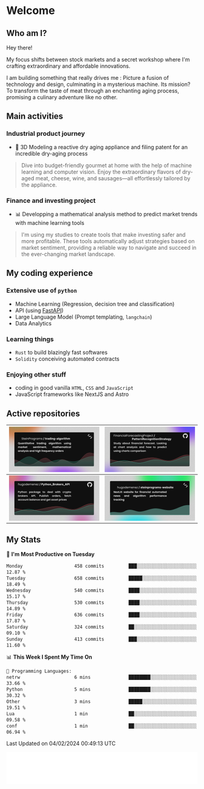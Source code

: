 # Welcome 

## Who am I?

Hey there! 

My focus shifts between stock markets and a secret workshop where I'm crafting extraordinary and affordable innovations. 

I am building something that really drives me :
Picture a fusion of technology and design, culminating in a mysterious machine. 
Its mission? To transform the taste of meat through an enchanting aging process, promising a culinary adventure like no other.

## Main activities

### Industrial product journey
* 🚀 3D Modeling a reactive dry aging appliance and filing patent for an incredible dry-aging process

> Dive into budget-friendly gourmet at home with the help of machine learning and computer vision. Enjoy the extraordinary flavors of dry-aged meat, cheese, wine, and sausages—all effortlessly tailored by the appliance.

### Finance and investing project
* 📊 Developping a mathematical analysis method to predict market trends with machine learning tools

> I'm using my studies to create tools that make investing safer and more profitable. These tools automatically adjust strategies based on market sentiment, providing a reliable way to navigate and succeed in the ever-changing market landscape.

## My coding experience

### Extensive use of `python` 

* Machine Learning (Regression, decision tree and classification)
* API (using [FastAPI](https://fastapi.tiangolo.com))
* Large Language Model (Prompt templating, `langchain`)
* Data Analytics

### Learning things

* `Rust` to build blazingly fast softwares
* `Solidity` conceiving automated contracts

### Enjoying other stuff

* coding in good vanilla `HTML`, `CSS` and `JavaScript` 
* JavaScript frameworks like NextJS and Astro

## Active repositories

|[![Python Trading Algorithm](assets/base_python_architecture.png)](https://github.com/SteinPrograms/base-python-architecture)|[![Quantitative Prediction](assets/pattern_recognition_strategy.png)](https://github.com/FinancialForecastingProject/PatternRecognitionStrategy.git)|
| ------------- | ------------- |
|[![Broker SDK](assets/python_brokers_api.png)](https://github.com/hugodemenez/Python_Brokers_API)|[![NextJS Website](assets/steinprograms-website.png)](https://github.com/hugodemenez/steinprograms-website)|

## My Stats

<!--START_SECTION:waka-->
📅 **I'm Most Productive on Tuesday** 

```text
Monday                   458 commits         ███░░░░░░░░░░░░░░░░░░░░░░   12.87 % 
Tuesday                  658 commits         █████░░░░░░░░░░░░░░░░░░░░   18.49 % 
Wednesday                540 commits         ████░░░░░░░░░░░░░░░░░░░░░   15.17 % 
Thursday                 530 commits         ████░░░░░░░░░░░░░░░░░░░░░   14.89 % 
Friday                   636 commits         ████░░░░░░░░░░░░░░░░░░░░░   17.87 % 
Saturday                 324 commits         ██░░░░░░░░░░░░░░░░░░░░░░░   09.10 % 
Sunday                   413 commits         ███░░░░░░░░░░░░░░░░░░░░░░   11.60 % 
```


📊 **This Week I Spent My Time On** 

```text
💬 Programming Languages: 
netrw                    6 mins              ████████░░░░░░░░░░░░░░░░░   33.66 % 
Python                   5 mins              ████████░░░░░░░░░░░░░░░░░   30.32 % 
Other                    3 mins              █████░░░░░░░░░░░░░░░░░░░░   19.51 % 
Lua                      1 min               ██░░░░░░░░░░░░░░░░░░░░░░░   09.58 % 
conf                     1 min               ██░░░░░░░░░░░░░░░░░░░░░░░   06.94 % 
```


 Last Updated on 04/02/2024 00:49:13 UTC
<!--END_SECTION:waka-->

![Coding metrics](metrics.plugin.wakatime.svg)

